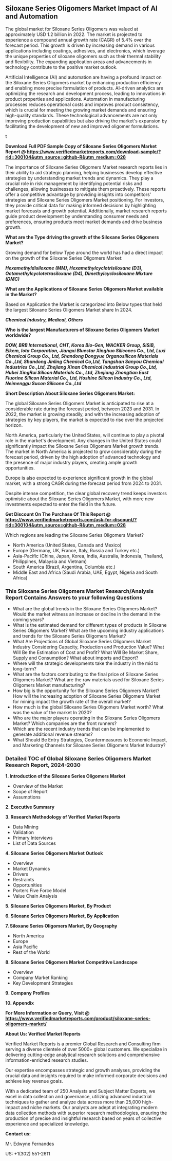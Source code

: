 <h2>Siloxane Series Oligomers Market Impact of AI and Automation</h2><p>The global market for Siloxane Series Oligomers was valued at approximately USD 1.2 billion in 2022. The market is projected to experience a compound annual growth rate (CAGR) of 5.4% over the forecast period. This growth is driven by increasing demand in various applications including coatings, adhesives, and electronics, which leverage the unique properties of siloxane oligomers such as their thermal stability and flexibility. The expanding application areas and advancements in technology contribute to the positive market outlook.</p><p>Artificial Intelligence (AI) and automation are having a profound impact on the Siloxane Series Oligomers market by enhancing production efficiency and enabling more precise formulation of products. AI-driven analytics are optimizing the research and development process, leading to innovations in product properties and applications. Automation in manufacturing processes reduces operational costs and improves product consistency, which is crucial for meeting the growing market demands and ensuring high-quality standards. These technological advancements are not only improving production capabilities but also driving the market's expansion by facilitating the development of new and improved oligomer formulations.</p>t</p><p id="" class=""><strong>Download Full PDF Sample Copy of Siloxane Series Oligomers Market Report @ <a href="https://www.verifiedmarketreports.com/download-sample/?rid=300104&utm_source=github-R&utm_medium=028" target="_blank">https://www.verifiedmarketreports.com/download-sample/?rid=300104&utm_source=github-R&utm_medium=028</a></strong></p><p>The importance of&nbsp;Siloxane Series Oligomers Market research reports lies in their ability to aid strategic planning, helping businesses develop effective strategies by understanding market trends and dynamics. They play a crucial role in risk management by identifying potential risks and challenges, allowing businesses to mitigate them proactively. These reports offer a competitive advantage by providing insights into competitors' strategies and Siloxane Series Oligomers Market positioning. For investors, they provide critical data for making informed decisions by highlighting market forecasts and growth potential. Additionally, market research reports guide product development by understanding consumer needs and preferences, ensuring products meet market demands and drive business growth.</p><p><strong>What are the&nbsp;Type driving the growth of the Siloxane Series Oligomers Market?</strong></p><p id="" class="">Growing demand for below Type around the world has had a direct impact on the growth of the Siloxane Series Oligomers Market:</p><em><strong>Hexamethyldisiloxane (MM), Hexamethylcyclotrisiloxane (D3), Octamethylcyclotetrasiloxane (D4), Dimethylcyclosiloxane Mixture (DMC)</strong></em></p><strong>What are the&nbsp;Applications&nbsp;of Siloxane Series Oligomers Market available in the Market?</strong></p><p id="" class="">Based on Application the Market is categorized into Below types that held the largest Siloxane Series Oligomers Market share In 2024.</p><em><strong>Chemical Industry, Medical, Others</strong></em></p><strong>Who is the largest Manufacturers of Siloxane Series Oligomers Market worldwide?</strong></p><p><em><strong>DOW, BRB International, CHT, Korea Bio-Gen, WACKER Group, SiSiB, Elkem, Iota Corporation, Jiangxi Bluestar Xinghuo Silicones Co., Ltd, Luxi Chemical Group Co., Ltd, Shandong Dongyue Organosilicon Materials Co.,Ltd, Shandong Jinling Chemical Co,Ltd, Tangshan Sanyou Chemical Industries Co.,Ltd, Zhejiang Xinan Chemical Industrial Group Co.,Ltd, Hubei XingRui Silicon Materials Co., Ltd, Zhejiang Zhongtian East Fluorine Silicon Material Co., Ltd, Hoshine Silicon Industry Co., Ltd, Neimenggu Sucon Silicone Co.,Ltd</strong></em></p><p id="" class=""><strong>Short Description About Siloxane Series Oligomers Market:</strong></p><p>The global Siloxane Series Oligomers Market is anticipated to rise at a considerable rate during the forecast period, between 2023 and 2031. In 2022, the market is growing steadily, and with the increasing adoption of strategies by key players, the market is expected to rise over the projected horizon.</p><p>North America, particularly the United States, will continue to play a pivotal role in the market's development. Any changes in the United States could significantly impact the Siloxane Series Oligomers Market growth trends. The market in North America is projected to grow considerably during the forecast period, driven by the high adoption of advanced technology and the presence of major industry players, creating ample growth opportunities.</p><p>Europe is also expected to experience significant growth in the global market, with a strong CAGR during the forecast period from 2024 to 2031.</p><p>Despite intense competition, the clear global recovery trend keeps investors optimistic about the Siloxane Series Oligomers Market, with more new investments expected to enter the field in the future.</p><p id="" class=""><strong>Get Discount On The Purchase Of This Report @ <a href="https://www.verifiedmarketreports.com/ask-for-discount/?rid=300104&utm_source=github-R&utm_medium=028" target="_blank">https://www.verifiedmarketreports.com/ask-for-discount/?rid=300104&utm_source=github-R&utm_medium=028</a></strong></p>Which regions are leading the Siloxane Series Oligomers Market?</p><ul><li>North America (United States, Canada and Mexico)</li><li>Europe (Germany, UK, France, Italy, Russia and Turkey etc.)</li><li>Asia-Pacific (China, Japan, Korea, India, Australia, Indonesia, Thailand, Philippines, Malaysia and Vietnam)</li><li>South America (Brazil, Argentina, Columbia etc.)</li><li>Middle East and Africa (Saudi Arabia, UAE, Egypt, Nigeria and South Africa)</li></ul><h3 id="" class="">This Siloxane Series Oligomers Market Research/Analysis Report Contains Answers to your following Questions</h3><ul><li>What are the global trends in the Siloxane Series Oligomers Market? Would the market witness an increase or decline in the demand in the coming years?</li><li>What is the estimated demand for different types of products in Siloxane Series Oligomers Market? What are the upcoming industry applications and trends for the Siloxane Series Oligomers Market?</li><li>What Are Projections of Global Siloxane Series Oligomers Market Industry Considering Capacity, Production and Production Value? What Will Be the Estimation of Cost and Profit? What Will Be Market Share, Supply and Consumption? What about imports and Export?</li><li>Where will the strategic developments take the industry in the mid to long-term?</li><li>What are the factors contributing to the final price of Siloxane Series Oligomers Market? What are the raw materials used for Siloxane Series Oligomers Market manufacturing?</li><li>How big is the opportunity for the Siloxane Series Oligomers Market? How will the increasing adoption of Siloxane Series Oligomers Market for mining impact the growth rate of the overall market?</li><li>How much is the global Siloxane Series Oligomers Market worth? What was the value of the market In 2020?</li><li>Who are the major players operating in the Siloxane Series Oligomers Market? Which companies are the front runners?</li><li>Which are the recent industry trends that can be implemented to generate additional revenue streams?</li><li>What Should Be Entry Strategies, Countermeasures to Economic Impact, and Marketing Channels for Siloxane Series Oligomers Market Industry?</li></ul><h3 id="" class="">Detailed TOC of Global Siloxane Series Oligomers Market Research Report, 2024-2030</h3><p id="" class=""><strong>1. Introduction of the Siloxane Series Oligomers Market</strong></p><ul><li>Overview of the Market</li><li>Scope of Report</li><li>Assumptions</li></ul><p id="" class=""><strong>2. Executive Summary</strong></p><p id="" class=""><strong>3. Research Methodology of Verified Market Reports</strong></p><ul><li>Data Mining</li><li>Validation</li><li>Primary Interviews</li><li>List of Data Sources</li></ul><p id="" class=""><strong>4. Siloxane Series Oligomers Market Outlook</strong></p><ul><li>Overview</li><li>Market Dynamics</li><li>Drivers</li><li>Restraints</li><li>Opportunities</li><li>Porters Five Force Model</li><li>Value Chain Analysis</li></ul><p id="" class=""><strong>5. Siloxane Series Oligomers Market, By Product</strong></p><p id="" class=""><strong>6. Siloxane Series Oligomers Market, By Application</strong></p><p id="" class=""><strong>7. Siloxane Series Oligomers Market, By Geography</strong></p><ul><li>North America</li><li>Europe</li><li>Asia Pacific</li><li>Rest of the World</li></ul><p id="" class=""><strong>8. Siloxane Series Oligomers Market Competitive Landscape</strong></p><ul><li>Overview</li><li>Company Market Ranking</li><li>Key Development Strategies</li></ul><p id="" class=""><strong>9. Company Profiles</strong></p><p id="" class=""><strong>10. Appendix</strong></p><p id="" class=""><strong>For More Information or Query, Visit @ <a href="https://www.verifiedmarketreports.com/product/siloxane-series-oligomers-market/" target="_blank">https://www.verifiedmarketreports.com/product/siloxane-series-oligomers-market/</a></strong></p><p id="" class=""><strong>About Us: Verified Market Reports</strong></p><p id="" class="">Verified Market Reports is a premier Global Research and Consulting firm serving a diverse clientele of over 5000+ global customers. We specialize in delivering cutting-edge analytical research solutions and comprehensive information-enriched research studies.</p><p id="" class="">Our expertise encompasses strategic and growth analyses, providing the crucial data and insights required to make informed corporate decisions and achieve key revenue goals.</p><p id="" class="">With a dedicated team of 250 Analysts and Subject Matter Experts, we excel in data collection and governance, utilizing advanced industrial techniques to gather and analyze data across more than 25,000 high-impact and niche markets. Our analysts are adept at integrating modern data collection methods with superior research methodologies, ensuring the production of precise and insightful research based on years of collective experience and specialized knowledge.</p><p id="" class=""><strong>Contact us:</strong></p><p id="" class="">Mr. Edwyne Fernandes</p><p id="" class="">US: +1(302) 551-2611</p>